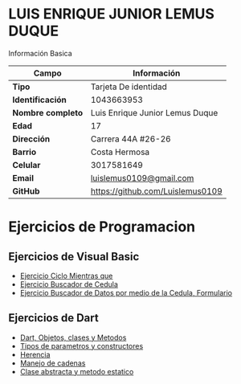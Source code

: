 # LUIS ENRIQUE JUNIOR LEMUS DUQUE
Información Basica

| Campo | Información |
| --- | --- |
| **Tipo** | Tarjeta De identidad |
| **Identificación** | 1043663953 |
| **Nombre completo** | Luis Enrique Junior Lemus Duque |
| **Edad** | 17 |
| **Dirección** | Carrera 44A #26-26 |
| **Barrio** | Costa Hermosa |
| **Celular** | 3017581649 |
| **Email** | luislemus0109@gmail.com |
| **GitHub** | https://github.com/Luislemus0109 |

# Ejercicios de Programacion
## Ejercicios de Visual Basic
- [Ejercicio Ciclo Mientras que](Visual_Basic/mientrasque.md)
- [Ejercicio Buscador de Cedula](Visual_Basic/buscadorcedula.md)
- [Ejercicio Buscador de Datos por medio de la Cedula, Formulario](Visual_Basic/buscadordedatos.md)

## Ejercicios de Dart
- [Dart, Objetos, clases y Metodos](Dart/dart_exercise1.md)
- [Tipos de parametros y constructores](Dart/dart_exercise2.md)
- [Herencia](Dart/dart_exercise3.md)
- [Manejo de cadenas](Dart/dart_exercise4.md)
- [Clase abstracta y metodo estatico](Dart/dart_exercise5.md)